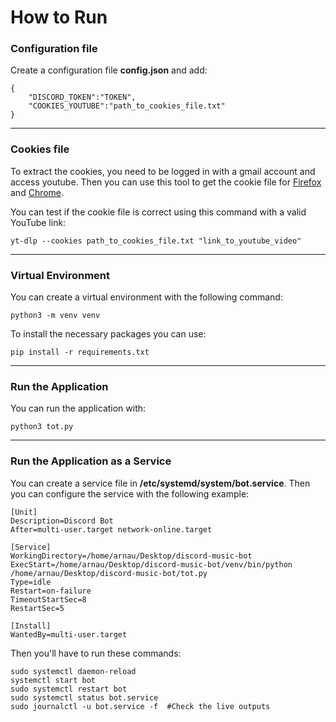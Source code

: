 # How to Run

### Configuration file

Create a configuration file **config.json** and add:
```
{
    "DISCORD_TOKEN":"TOKEN",
    "COOKIES_YOUTUBE":"path_to_cookies_file.txt"
}
```
---

### Cookies file

To extract the cookies, you need to be logged in with a gmail account and access youtube. Then you can use this tool to get the cookie file for [Firefox](https://addons.mozilla.org/en-US/firefox/addon/get-cookies-txt-locally/) and [Chrome](https://chromewebstore.google.com/detail/get-cookiestxt-locally/cclelndahbckbenkjhflpdbgdldlbecc).

You can test if the cookie file is correct using this command with a valid YouTube link:
```
yt-dlp --cookies path_to_cookies_file.txt "link_to_youtube_video"
```

---

### Virtual Environment

You can create a virtual environment with the following command:
```
python3 -m venv venv
```
To install the necessary packages you can use:
```
pip install -r requirements.txt
```

---

### Run the Application

You can run the application with:
```
python3 tot.py
```

---

### Run the Application as a Service

You can create a service file in **/etc/systemd/system/bot.service**. Then you can configure the service with the following example:
```
[Unit]
Description=Discord Bot
After=multi-user.target network-online.target

[Service]
WorkingDirectory=/home/arnau/Desktop/discord-music-bot
ExecStart=/home/arnau/Desktop/discord-music-bot/venv/bin/python /home/arnau/Desktop/discord-music-bot/tot.py
Type=idle
Restart=on-failure
TimeoutStartSec=8
RestartSec=5

[Install]
WantedBy=multi-user.target
```
Then you'll have to run these commands:
```
sudo systemctl daemon-reload
systemctl start bot
sudo systemctl restart bot
sudo systemctl status bot.service
sudo journalctl -u bot.service -f  #Check the live outputs 
```
